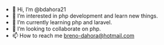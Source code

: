 - 👋 Hi, I’m @bdahora21
- 👀 I’m interested in php development and learn new things.
- 🌱 I’m currently learning php and laravel.
- 💞️ I’m looking to collaborate on php.
- 📫 How to reach me breno-dahora@hotmail.com

<!---
bdahora21/bdahora21 is a ✨ special ✨ repository because its `README.md` (this file) appears on your GitHub profile.
You can click the Preview link to take a look at your changes.
--->
